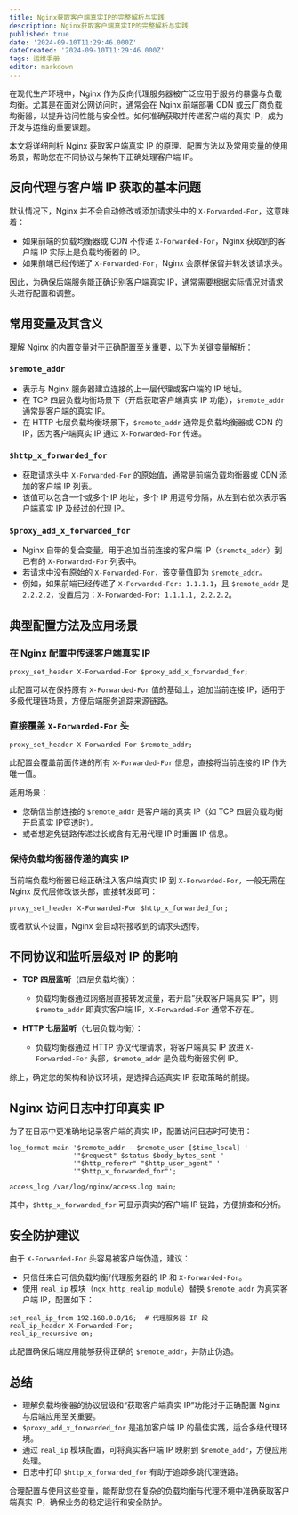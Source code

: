 ```yaml
---
title: Nginx获取客户端真实IP的完整解析与实践
description: Nginx获取客户端真实IP的完整解析与实践
published: true
date: '2024-09-10T11:29:46.000Z'
dateCreated: '2024-09-10T11:29:46.000Z'
tags: 运维手册
editor: markdown
---
```


在现代生产环境中，Nginx 作为反向代理服务器被广泛应用于服务的暴露与负载均衡。尤其是在面对公网访问时，通常会在 Nginx 前端部署 CDN 或云厂商负载均衡器，以提升访问性能与安全性。如何准确获取并传递客户端的真实 IP，成为开发与运维的重要课题。

本文将详细剖析 Nginx 获取客户端真实 IP 的原理、配置方法以及常用变量的使用场景，帮助您在不同协议与架构下正确处理客户端 IP。

<!-- more -->

## 反向代理与客户端 IP 获取的基本问题

默认情况下，Nginx 并不会自动修改或添加请求头中的 `X-Forwarded-For`，这意味着：

- 如果前端的负载均衡器或 CDN 不传递 `X-Forwarded-For`，Nginx 获取到的客户端 IP 实际上是负载均衡器的 IP。
- 如果前端已经传递了 `X-Forwarded-For`，Nginx 会原样保留并转发该请求头。

因此，为确保后端服务能正确识别客户端真实 IP，通常需要根据实际情况对请求头进行配置和调整。

## 常用变量及其含义

理解 Nginx 的内置变量对于正确配置至关重要，以下为关键变量解析：

### `$remote_addr`

- 表示与 Nginx 服务器建立连接的上一层代理或客户端的 IP 地址。
- 在 TCP 四层负载均衡场景下（开启获取客户端真实 IP 功能），`$remote_addr` 通常是客户端的真实 IP。
- 在 HTTP 七层负载均衡场景下，`$remote_addr` 通常是负载均衡器或 CDN 的 IP，因为客户端真实 IP 通过 `X-Forwarded-For` 传递。

### `$http_x_forwarded_for`

- 获取请求头中 `X-Forwarded-For` 的原始值，通常是前端负载均衡器或 CDN 添加的客户端 IP 列表。
- 该值可以包含一个或多个 IP 地址，多个 IP 用逗号分隔，从左到右依次表示客户端真实 IP 及经过的代理 IP。

### `$proxy_add_x_forwarded_for`

- Nginx 自带的复合变量，用于追加当前连接的客户端 IP（`$remote_addr`）到已有的 `X-Forwarded-For` 列表中。
- 若请求中没有原始的 `X-Forwarded-For`，该变量值即为 `$remote_addr`。
- 例如，如果前端已经传递了 `X-Forwarded-For: 1.1.1.1`，且 `$remote_addr` 是 `2.2.2.2`，设置后为：`X-Forwarded-For: 1.1.1.1, 2.2.2.2`。

## 典型配置方法及应用场景

### 在 Nginx 配置中传递客户端真实 IP

```nginx
proxy_set_header X-Forwarded-For $proxy_add_x_forwarded_for;
```

此配置可以在保持原有 `X-Forwarded-For` 值的基础上，追加当前连接 IP，适用于多级代理链场景，方便后端服务追踪来源链路。

### 直接覆盖 `X-Forwarded-For` 头

```nginx
proxy_set_header X-Forwarded-For $remote_addr;
```

此配置会覆盖前面传递的所有 `X-Forwarded-For` 信息，直接将当前连接的 IP 作为唯一值。

适用场景：

- 您确信当前连接的 `$remote_addr` 是客户端的真实 IP（如 TCP 四层负载均衡开启真实 IP穿透时）。
- 或者想避免链路传递过长或含有无用代理 IP 时重置 IP 信息。

### 保持负载均衡器传递的真实 IP

当前端负载均衡器已经正确注入客户端真实 IP 到 `X-Forwarded-For`，一般无需在 Nginx 反代层修改该头部，直接转发即可：

```nginx
proxy_set_header X-Forwarded-For $http_x_forwarded_for;
```

或者默认不设置，Nginx 会自动将接收到的请求头透传。

## 不同协议和监听层级对 IP 的影响

- **TCP 四层监听**（四层负载均衡）：

    - 负载均衡器通过网络层直接转发流量，若开启“获取客户端真实 IP”，则 `$remote_addr` 即真实客户端 IP，`X-Forwarded-For` 通常不存在。

- **HTTP 七层监听**（七层负载均衡）：

    - 负载均衡器通过 HTTP 协议代理请求，将客户端真实 IP 放进 `X-Forwarded-For` 头部，`$remote_addr` 是负载均衡器实例 IP。

综上，确定您的架构和协议环境，是选择合适真实 IP 获取策略的前提。

## Nginx 访问日志中打印真实 IP

为了在日志中更准确地记录客户端的真实 IP，配置访问日志时可使用：

```nginx
log_format main '$remote_addr - $remote_user [$time_local] '
                '"$request" $status $body_bytes_sent '
                '"$http_referer" "$http_user_agent" '
                '"$http_x_forwarded_for"';

access_log /var/log/nginx/access.log main;
```

其中，`$http_x_forwarded_for` 可显示真实的客户端 IP 链路，方便排查和分析。

## 安全防护建议

由于 `X-Forwarded-For` 头容易被客户端伪造，建议：

- 只信任来自可信负载均衡/代理服务器的 IP 和 `X-Forwarded-For`。
- 使用 `real_ip` 模块（`ngx_http_realip_module`）替换 `$remote_addr` 为真实客户端 IP，配置如下：

```nginx
set_real_ip_from 192.168.0.0/16;  # 代理服务器 IP 段
real_ip_header X-Forwarded-For;
real_ip_recursive on;
```

此配置确保后端应用能够获得正确的 `$remote_addr`，并防止伪造。

## 总结

- 理解负载均衡器的协议层级和“获取客户端真实 IP”功能对于正确配置 Nginx 与后端应用至关重要。
- `$proxy_add_x_forwarded_for` 是追加客户端 IP 的最佳实践，适合多级代理环境。
- 通过 `real_ip` 模块配置，可将真实客户端 IP 映射到 `$remote_addr`，方便应用处理。
- 日志中打印 `$http_x_forwarded_for` 有助于追踪多跳代理链路。

合理配置与使用这些变量，能帮助您在复杂的负载均衡与代理环境中准确获取客户端真实 IP，确保业务的稳定运行和安全防护。